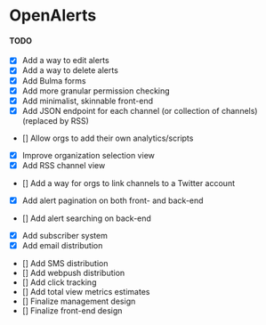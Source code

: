 # OpenAlerts

#### TODO

- [x] Add a way to edit alerts
- [x] Add a way to delete alerts
- [x] Add Bulma forms
- [x] Add more granular permission checking
- [x] Add minimalist, skinnable front-end
- [x] Add JSON endpoint for each channel (or collection of channels) (replaced by RSS)
- [] Allow orgs to add their own analytics/scripts
- [x] Improve organization selection view
- [x] Add RSS channel view
- [] Add a way for orgs to link channels to a Twitter account
- [x] Add alert pagination on both front- and back-end
- [] Add alert searching on back-end
- [x] Add subscriber system
- [x] Add email distribution
- [] Add SMS distribution
- [] Add webpush distribution
- [] Add click tracking
- [] Add total view metrics estimates
- [] Finalize management design
- [] Finalize front-end design
